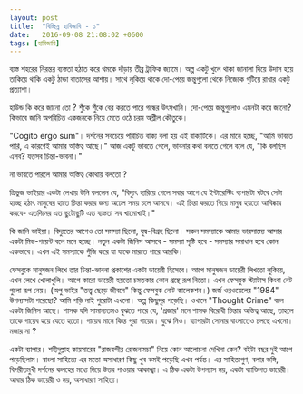 ```yaml
---
layout: post
title:  "বিচ্ছিন্ন হাবিজাবি - ১"
date:   2016-09-08 21:08:02 +0600
tags: [হাবিজাবি]
---
```


ব্যস্ত শহরের নিরন্তর ব্যস্ততা হঠাত করে থমকে দাঁড়ায় তীব্র ট্রাফিক জ্যামে। অল্প একটু খুলে থাকা জানালা দিয়ে উদাস হয়ে তাকিয়ে থাকি একটু ঠান্ডা বাতাসের আশায়। সাথে লুকিয়ে থাকে দো-পেয়ে জন্তুগুলো থেকে নিজেকে গুটিয়ে রাখার একটু প্রত্যাশা।

হাউন্ড কি করে জানো তো ? শুঁকে শুঁকে বের করতে পারে গন্ধের উৎসখানি। দো-পেয়ে জন্তুগুলোও এমনটা করে জানো? কিভাবে জানি অপরিচিত একজনকে নিয়ে মেতে ওঠে চরম অশ্লীল কৌতুকে।

"Cogito ergo sum"। দর্শনের সবচেয়ে পরিচিত বাক্য বলা হয় এই বাক্যটিকে। এর মানে হচ্ছে, "আমি ভাবতে পারি, এ কারণেই আমার অস্তিত্ব আছে।"
আজ একটু ভাবতে গেলে, ভাবনার কথা বলতে গেলে বলে যে, "কি বলছিস এসব? যত্তসব চিন্তা-ভাবনা।"

না ভাবতে পারলে আমার অস্তিত্ব কোথায় বলতো ?

ত্রিভুজ ভাইয়ার একটা লেখায় উনি বললেন যে, "বিদ্যুৎ হারিয়ে গেলে সবার আগে যে ইন্টারেস্টিং ব্যপারটা ঘটবে সেটা হচ্ছে হঠাৎ মানুষের হাতে চিন্তা করার জন্য অঢেল সময় চলে আসবে। এই চিন্তা করতে গিয়ে মানুষ হয়তো আবিষ্কার করবে- এতদিনের এত ছুটোছুটি এত ব্যস্ততা সব খামোখাই।"

কি জানি ভাইয়া। বিদ্যুতের আগেও তো সমস্যা ছিলো, যুদ্ব-বিগ্রহ ছিলো। সকল সমস্যাকে আমার ভারসাম্যে আসার একটা মিড-পয়েন্ট বলে মনে হচ্ছে। নতুন একটা জিনিস আসবে - সমস্যা সৃষ্টি হবে - সমস্যার সমাধান হবে কোন একভাবে। এখন এই সমস্যাকে পুঁজি করে যা যাকে মারতে পারে আরকি।

ফেসবুকে মানুষজন লিখে তার চিন্তা-ভাবনা প্রকাশের একটা ডায়েরী হিসেবে। আগে মানুষজন ডায়েরী লিখতো লুকিয়ে, এখন লেখে খোলাখুলি। আগে কারো ডায়েরী হয়তো চমতকার কোন গ্রন্থে রূপ নিতো। এখন ফেসবুক স্ট্যাটাস কিংবা নেট গুলো রূপ নেয়। (অপু ভাইর "তত্ত্ব ছেড়ে জীবনে" কিন্তু ফেসবুক নোট কালেকশন।)
জর্জ ওরওয়েলের "1984" উপন্যাসটা পরেছো? আমি পড়ি নাই পুরোটা এখনো। অল্প কিছুদূর পড়েছি। ওখানে "Thought Crime" বলে একটা জিনিস আছে। শাসক যদি সামান্যতমও বুঝতে পারে যে, 'প্রজার' মনে শাসক বিরোধী চিন্তার অস্তিত্ব আছে, তাহলে তাকে গায়েব হয়ে যেতে হতো। গায়েব মানে কিন্ত পুরা গায়েব। বুঝে নিও। ব্যাপারটা সোনার বাংলাতেও চলছে এখনো। মজার না ?

একটা ব্যাপার। শহীদুল্লাহ কায়সারের "রাজবন্দীর রোজনামচা" নিয়ে কোন আলোচনা দেখিনা কেন? বইটা বছর দুই আগে পড়েছিলাম। বাংলা সাহিত্যে এর মতো অসাধারণ কিছু খুব কমই পড়েছি এখন পর্যন্ত। এর সাহিত্যগুণ, বলার ভঙ্গি, বিপরীতমুখী দর্শনের কলহের মধ্যে দিয়ে উত্তর পাওয়ার আকাঙ্খা।
এ ঠিক একটা উপন্যাস নয়, একটা ব্যাক্তিগত ডায়েরী। আবার ঠিক ডায়েরী ও নয়, অসাধারণ সাহিত্য।